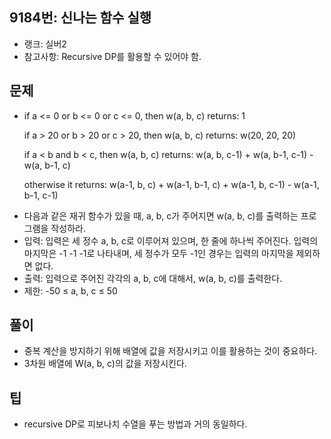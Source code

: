 <h2>9184번: 신나는 함수 실행</h2>
<ul>
  <li>랭크: 실버2</li>
  <li>참고사항: Recursive DP를 활용할 수 있어야 함.</li>
</ul>
<h2>문제</h2>
<ul>
  <li>if a <= 0 or b <= 0 or c <= 0, then w(a, b, c) returns:
    1

if a > 20 or b > 20 or c > 20, then w(a, b, c) returns:
    w(20, 20, 20)

if a < b and b < c, then w(a, b, c) returns:
    w(a, b, c-1) + w(a, b-1, c-1) - w(a, b-1, c)

otherwise it returns:
    w(a-1, b, c) + w(a-1, b-1, c) + w(a-1, b, c-1) - w(a-1, b-1, c-1)</li>
  <li>다음과 같은 재귀 함수가 있을 때, a, b, c가 주어지면 w(a, b, c)를 출력하는 프로그램을 작성하라.</li>
  <li>입력: 입력은 세 정수 a, b, c로 이루어져 있으며, 한 줄에 하나씩 주어진다. 입력의 마지막은 -1 -1 -1로 나타내며, 세 정수가 모두 -1인 경우는 입력의 마지막을 제외하면 없다.</li>
  <li>출력: 입력으로 주어진 각각의 a, b, c에 대해서, w(a, b, c)를 출력한다.</li>
  <li>제한: -50 ≤ a, b, c ≤ 50</li>
</ul>
<h2>풀이</h2>
<ul>
  <li>중복 계산을 방지하기 위해 배열에 값을 저장시키고 이를 활용하는 것이 중요하다.</li>
  <li>3차원 배열에 W(a, b, c)의 값을 저장시킨다.</li>
</ul>
<h2>팁</h2>
<ul>
  <li>recursive DP로 피보나치 수열을 푸는 방법과 거의 동일하다.</li>
</ul>
